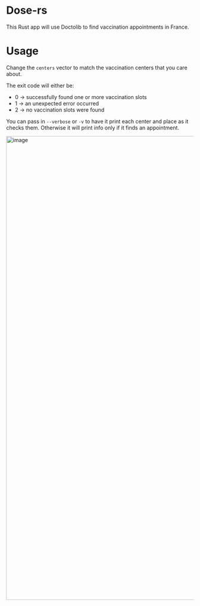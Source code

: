 # Dose-rs

This Rust app will use Doctolib to find vaccination appointments in France.

# Usage

Change the `centers` vector to match the vaccination centers that you care about.

The exit code will either be:
* 0 -> successfully found one or more vaccination slots
* 1 -> an unexpected error occurred
* 2 -> no vaccination slots were found

You can pass in `--verbose` or `-v` to have it print each center and place as
it checks them. Otherwise it will print info only if it finds an appointment.

<img width="1243" alt="image" src="https://user-images.githubusercontent.com/608083/118532649-7f39fd80-b747-11eb-801e-7c3d1573a5e8.png">


